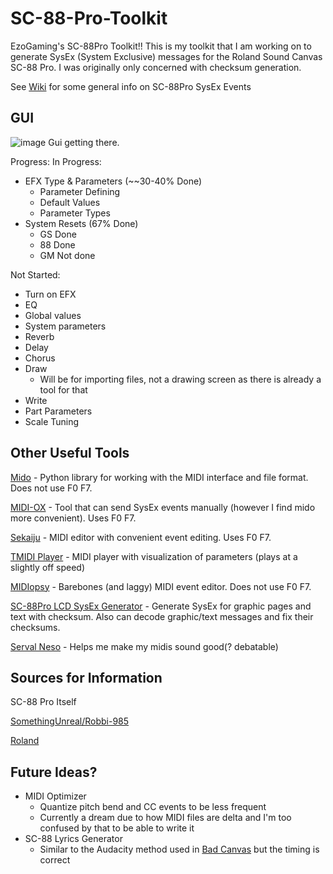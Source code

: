 # SC-88-Pro-Toolkit
EzoGaming's SC-88Pro Toolkit!!
This is my toolkit that I am working on to generate SysEx (System Exclusive) messages for the Roland Sound Canvas SC-88 Pro. I was originally only concerned with checksum generation.

See [Wiki](https://github.com/FlashlightET/SC-88-Pro-Toolkit/wiki) for some general info on SC-88Pro SysEx Events

## GUI
![image](https://user-images.githubusercontent.com/29938499/227798474-816ad98c-06a3-4017-8de2-1af7c46b4a20.png)
Gui getting there.

Progress:
In Progress:
- EFX Type & Parameters (~~30-40% Done)
    - Parameter Defining
    - Default Values
    - Parameter Types
- System Resets (67% Done)
    - GS Done
    - 88 Done
    - GM Not done

Not Started:
- Turn on EFX
- EQ
- Global values
- System parameters
- Reverb
- Delay
- Chorus
- Draw
    - Will be for importing files, not a drawing screen as there is already a tool for that
- Write
- Part Parameters
- Scale Tuning

## Other Useful Tools
[Mido](https://github.com/mido/mido) - Python library for working with the MIDI interface and file format. Does not use F0 F7.

[MIDI-OX](http://www.midiox.com/) - Tool that can send SysEx events manually (however I find mido more convenient). Uses F0 F7.

[Sekaiju](https://openmidiproject.osdn.jp/Sekaiju_en.html) - MIDI editor with convenient event editing. Uses F0 F7.

[TMIDI Player](https://blackmidi.fandom.com/wiki/Software:TMIDI_Player) - MIDI player with visualization of parameters (plays at a slightly off speed)

[MIDIopsy](https://jeffbourdier.github.io/midiopsy/) - Barebones (and laggy) MIDI event editor. Does not use F0 F7.

[SC-88Pro LCD SysEx Generator](http://robbi-985.homeip.net/blog/?p=1352) - Generate SysEx for graphic pages and text with checksum. Also can decode graphic/text messages and fix their checksums.

[Serval Neso](https://www.amazon.com/gp/product/B075NL6YQ6) - Helps me make my midis sound good(? debatable)

## Sources for Information
SC-88 Pro Itself

[SomethingUnreal/Robbi-985](http://robbi-985.homeip.net/88pmidi/)

[Roland](https://cdn.roland.com/assets/media/pdf/SC-88PRO_OM.pdf)

## Future Ideas?
- MIDI Optimizer
    - Quantize pitch bend and CC events to be less frequent
    - Currently a dream due to how MIDI files are delta and I'm too confused by that to be able to write it
- SC-88 Lyrics Generator
    - Similar to the Audacity method used in [Bad Canvas](https://github.com/FlashlightET/BadCanvas) but the timing is correct
